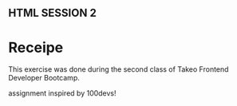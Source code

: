 ## HTML SESSION 2

<h1> Receipe </h1>

This exercise was done during the second class of Takeo Frontend Developer Bootcamp.

<p>assignment inspired by 100devs!</p>
